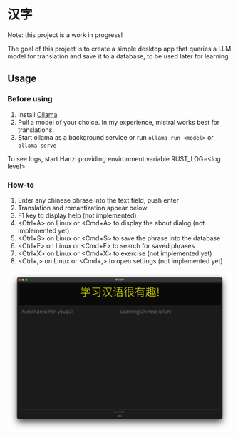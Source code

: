 # 汉字

Note: this project is a work in progress!

The goal of this project is to create a simple desktop app that queries a LLM model for translation and save it to a database, to be used later for learning.

## Usage

### Before using
1. Install [Ollama](https://ollama.com/)
2. Pull a model of your choice. In my experience, mistral works best for translations.
3. Start ollama as a background service or run `ollama run <model>` or `ollama serve`

To see logs, start Hanzi providing environment variable RUST_LOG=\<log level\>

### How-to
1. Enter any chinese phrase into the text field, push enter
2. Translation and romantization appear below
3. F1 key to display help (not implemented)
3. <Ctrl+A> on Linux or <Cmd+A> to display the about dialog (not implemented yet)
3. <Ctrl+S> on Linux or <Cmd+S> to save the phrase into the database
4. <Ctrl+F> on Linux or <Cmd+F> to search for saved phrases
5. <Ctrl+X> on Linux or <Cmd+X> to exercise (not implemented yet)
5. <Ctrl+,> on Linux or <Cmd+,> to open settings (not implemented yet)

![image](hanzi.png)

